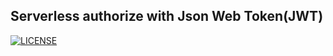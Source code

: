 ## Serverless authorize with Json Web Token(JWT) 

[![LICENSE](https://img.shields.io/badge/license-Anti%20996-blue.svg)](https://github.com/996icu/996.ICU/blob/master/LICENSE)



